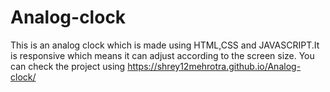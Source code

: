 # Analog-clock
This is an analog clock which is made using HTML,CSS and JAVASCRIPT.It is responsive which means it can adjust according to the screen size.
You can check the project using https://shrey12mehrotra.github.io/Analog-clock/
